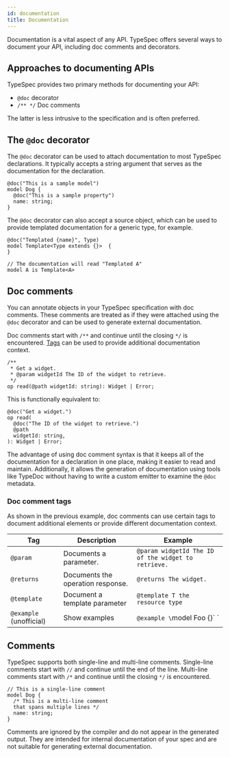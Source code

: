 ```yaml
---
id: documentation
title: Documentation
---
```


Documentation is a vital aspect of any API. TypeSpec offers several ways to document your API, including doc comments and decorators.

## Approaches to documenting APIs

TypeSpec provides two primary methods for documenting your API:

- `@doc` decorator
- `/** */` Doc comments

The latter is less intrusive to the specification and is often preferred.

## The `@doc` decorator

The `@doc` decorator can be used to attach documentation to most TypeSpec declarations. It typically accepts a string argument that serves as the documentation for the declaration.

```typespec
@doc("This is a sample model")
model Dog {
  @doc("This is a sample property")
  name: string;
}
```

The `@doc` decorator can also accept a source object, which can be used to provide templated documentation for a generic type, for example.

```typespec
@doc("Templated {name}", Type)
model Template<Type extends {}>  {
}

// The documentation will read "Templated A"
model A is Template<A>
```

## Doc comments

You can annotate objects in your TypeSpec specification with doc comments. These comments are treated as if they were attached using the `@doc` decorator and can be used to generate external documentation.

Doc comments start with `/**` and continue until the closing `*/` is encountered. [Tags](#doc-comment-tags) can be used to provide additional documentation context.

```typespec
/**
 * Get a widget.
 * @param widgetId The ID of the widget to retrieve.
 */
op read(@path widgetId: string): Widget | Error;
```

This is functionally equivalent to:

```typespec
@doc("Get a widget.")
op read(
  @doc("The ID of the widget to retrieve.")
  @path
  widgetId: string,
): Widget | Error;
```

The advantage of using doc comment syntax is that it keeps all of the documentation for a declaration in one place, making it easier to read and maintain. Additionally, it allows the generation of documentation using tools like TypeDoc without having to write a custom emitter to examine the `@doc` metadata.

### Doc comment tags

As shown in the previous example, doc comments can use certain tags to document additional elements or provide different documentation context.

| Tag                     | Description                       | Example                                             |
| ----------------------- | --------------------------------- | --------------------------------------------------- |
| `@param`                | Documents a parameter.            | `@param widgetId The ID of the widget to retrieve.` |
| `@returns`              | Documents the operation response. | `@returns The widget.`                              |
| `@template`             | Document a template parameter     | `@template T the resource type`                     |
| `@example` (unofficial) | Show examples                     | `@example \`model Foo {}\` `                        |

## Comments

TypeSpec supports both single-line and multi-line comments. Single-line comments start with `//` and continue until the end of the line. Multi-line comments start with `/*` and continue until the closing `*/` is encountered.

```typespec
// This is a single-line comment
model Dog {
  /* This is a multi-line comment
  that spans multiple lines */
  name: string;
}
```

Comments are ignored by the compiler and do not appear in the generated output. They are intended for internal documentation of your spec and are not suitable for generating external documentation.
